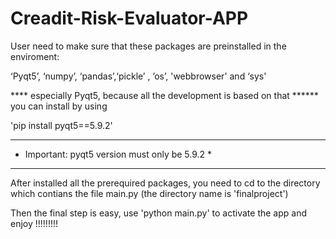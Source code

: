 # Creadit-Risk-Evaluator-APP


User need to make sure that these packages are preinstalled in the enviroment:

‘Pyqt5’, ‘numpy’, ‘pandas’,‘pickle’ , ’os’, 'webbrowser'  and ‘sys'

**** especially Pyqt5, because all the development is based on that ******
you can install by using 

'pip install pyqt5==5.9.2'


***********************************************
* Important: pyqt5 version must only be 5.9.2 *
***********************************************



After installed all the prerequired packages, you need to cd to the directory which contians the file main.py (the directory name is 'finalproject')

Then the final step is easy, use 'python main.py' to activate the app and enjoy !!!!!!!!!


